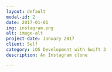 ```yaml
---
layout: default
modal-id: 2
date: 2017-01-01
img: instagram.png
alt: image-alt
project-date: January 2017
client: Self
category: iOS Development with Swift 3
description: An Instagram clone

---
```

